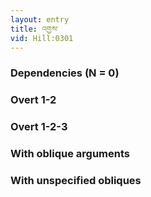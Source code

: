 ```yaml
---
layout: entry
title: འགྱས་
vid: Hill:0301
---
```

### Dependencies (N = 0)


### Overt 1-2


### Overt 1-2-3


### With oblique arguments


### With unspecified obliques
